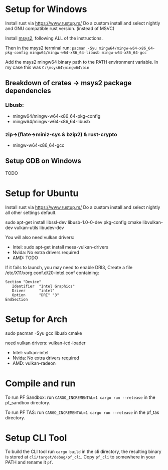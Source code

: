 # Setup for Windows

Install rust via https://www.rustup.rs/
Do a custom install and select nightly and GNU compatible rust version. (instead of MSVC)

Install [msys2](http://www.msys2.org/), following ALL of the instructions.

Then in the msys2 terminal run:
`pacman -Syu mingw64/mingw-w64-x86_64-pkg-config mingw64/mingw-w64-x86_64-libusb mingw-w64-x86_64-gcc`

Add the msys2 mingw64 binary path to the PATH environment variable.
In my case this was `C:\msys64\mingw64\bin`

## Breakdown of crates -> msys2 package dependencies
### Libusb:
*   mingw64/mingw-w64-x86_64-pkg-config
*   mingw64/mingw-w64-x86_64-libusb

### zip->(flate->miniz-sys & bzip2) & rust-crypto
*   mingw-w64-x86_64-gcc

## Setup GDB on Windows

TODO

# Setup for Ubuntu

Install rust via https://www.rustup.rs/
Do a custom install and select nightly all other settings default.

sudo apt-get install libssl-dev libusb-1.0-0-dev pkg-config cmake libvulkan-dev vulkan-utils libudev-dev

You will also need vulkan drivers:
*   Intel: sudo apt-get install mesa-vulkan-drivers
*   Nvida: No extra drivers required
*   AMD:   TODO

If it fails to launch, you may need to enable DRI3,
Create a file /etc/X11/xorg.conf.d/20-intel.conf containing:
```
Section "Device"
   Identifier  "Intel Graphics"
   Driver      "intel"
   Option      "DRI" "3"
EndSection
```

# Setup for Arch

sudo pacman -Syu gcc libusb cmake

need vulkan drivers: vulkan-icd-loader
*   Intel: vulkan-intel
*   Nvida: No extra drivers required
*   AMD:   vulkan-radeon

# Compile and run

To run PF Sandbox: run `CARGO_INCREMENTAL=1 cargo run --release` in the pf_sandbox directory.

To run PF TAS: run `CARGO_INCREMENTAL=1 cargo run --release` in the pf_tas directory.

# Setup CLI Tool

To build the CLI tool run `cargo build` in the cli directory, the resulting binary is stored at `cli/target/debug/pf_cli`.
Copy `pf_cli` to somewhere in your PATH and rename it `pf`.
